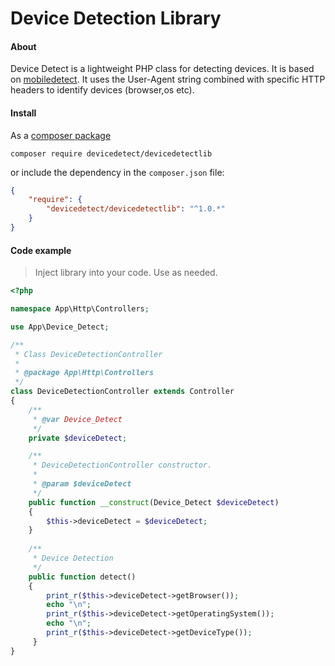 # Device Detection Library

#### About

Device Detect is a lightweight PHP class for detecting devices. It is based on [mobiledetect](https://github.com/serbanghita/Mobile-Detect).
It uses the User-Agent string combined with specific HTTP headers to identify devices (browser,os etc).


#### Install

As a [composer package](https://packagist.org/packages/mobiledetect/mobiledetectlib)

```
composer require devicedetect/devicedetectlib
```
or include the dependency in the `composer.json` file:
```json
{
    "require": {
        "devicedetect/devicedetectlib": "^1.0.*"
    }
}
```

#### Code example
>  Inject library into your code. Use as needed.
```php
<?php

namespace App\Http\Controllers;

use App\Device_Detect;

/**
 * Class DeviceDetectionController
 *
 * @package App\Http\Controllers
 */
class DeviceDetectionController extends Controller
{
    /**
     * @var Device_Detect
     */
    private $deviceDetect;

    /**
     * DeviceDetectionController constructor.
     *
     * @param $deviceDetect
     */
    public function __construct(Device_Detect $deviceDetect)
    {
        $this->deviceDetect = $deviceDetect;
    }
    
    /**
     * Device Detection
     */
    public function detect()
    {
        print_r($this->deviceDetect->getBrowser());
        echo "\n";
        print_r($this->deviceDetect->getOperatingSystem());
        echo "\n";
        print_r($this->deviceDetect->getDeviceType());
     }
}
```